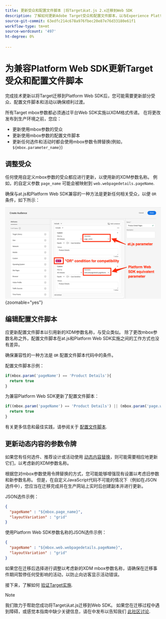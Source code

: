 ```yaml
---
title: 更新受众和配置文件脚本 |将Target从at.js 2.x迁移到Web SDK
description: 了解如何更新Adobe Target受众和配置文件脚本，以与Experience PlatformWeb SDK兼容。
source-git-commit: 63edfc214c678a976fbec20e87e76d33180e61f1
workflow-type: tm+mt
source-wordcount: '497'
ht-degree: 0%

---
```


# 为兼容Platform Web SDK更新Target受众和配置文件脚本

完成技术更新以将Target迁移到Platform Web SDK后，您可能需要更新部分受众、配置文件脚本和活动以确保顺利过渡。

所有Target mbox参数都必须通过平台Web SDK实施以XDM格式传递。 在将更改发布到生产环境之前，您应：

* 更新使用mbox参数的受众
* 更新使用mbox参数的配置文件脚本
* 更新任何选件和活动时都会使用mbox参数令牌替换(例如， `${mbox.parameter_name}`)

## 调整受众

任何使用自定义mbox参数的受众都应进行更新，以使用新的XDM参数名称。 例如，的自定义参数 `page_name` 可能会被映射到 `web.webpagedetails.pageName`.

确保与at.js和Platform Web SDK兼容的一种方法是更新任何相关受众，以便 `OR` 条件，如下所示：

![如何查看更新Target受众以实现平台Web SDK兼容性](assets/target-audience-update.png){zoomable=&quot;yes&quot;}

## 编辑配置文件脚本

应更新配置文件脚本以引用新的XDM参数名称，与受众类似。 除了更改mbox参数名称之外，配置文件脚本在at.js和Platform Web SDK实施之间的工作方式也没有差异。

确保兼容性的一种方法是 `OR` 配置文件脚本代码中的条件。

配置文件脚本示例：

```Javascript
if(mbox.param('pageName') == 'Product Details'){
  return true
}
```

为兼容Platform Web SDK更新了配置文件脚本：

```Javascript
if((mbox.param('pageName') == 'Product Details') || (mbox.param('page.webpagedetails.pageName') =='Product Details')){
  return true
}
```

有关更多信息和最佳实践，请参阅关于 [配置文件脚本](https://experienceleague.adobe.com/docs/target/using/audiences/visitor-profiles/profile-parameters.html).

## 更新动态内容的参数令牌

如果您有任何选件、推荐设计或活动使用 [动态内容替换](https://experienceleague.adobe.com/docs/target/using/experiences/offers/passing-profile-attributes-to-the-html-offer.html)，则可能需要相应地更新它们，以考虑新的XDM参数名称。

根据您对mbox参数使用令牌替换的方式，您可能能够增强现有设置以考虑旧参数和新参数名称。 但是，在自定义JavaScript代码不可能的情况下（例如在JSON选件中），您应当在迁移完成并在生产网站上实时后创建副本并进行更新。

JSON选件示例：

```JSON
{
  "pageName" : "${mbox.page_name}",
  "layoutVariation" : "grid"
}
```

使用Platform Web SDK参数名称的JSON选件示例：

```JSON
{
  "pageName" : "${mbox.web.webpagedetails.pageName}",
  "layoutVariation" : "grid"
}
```

如果您在迁移后选择进行调整以考虑新的XDM mbox参数名称，请确保在迁移事件期间暂停任何受影响的活动，以防止向访客显示活动错误。

接下来，了解如何 [验证Target实施](validate.md).

>[!NOTE]
>
>我们致力于帮助您成功将Target从at.js迁移到Web SDK。 如果您在迁移过程中遇到障碍，或感觉本指南中缺少关键信息，请在中发布以告知我们 [此社区讨论](https://experienceleaguecommunities.adobe.com/t5/adobe-experience-platform-launch/tutorial-discussion-implement-adobe-experience-cloud-with-web/td-p/444996).